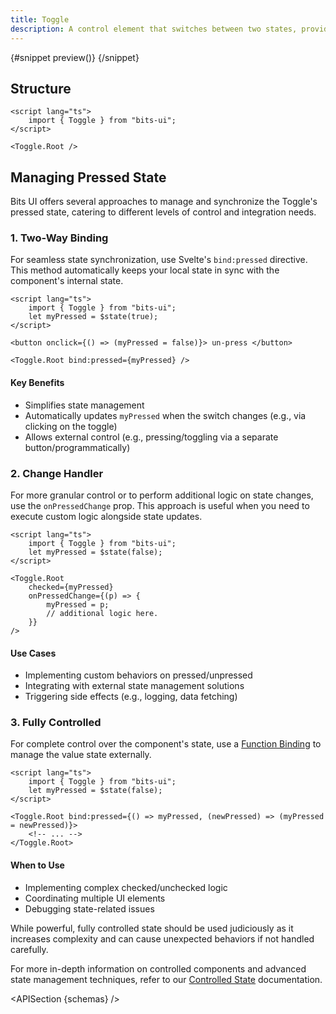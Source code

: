 ```yaml
---
title: Toggle
description: A control element that switches between two states, providing a binary choice.
---
```


<script>
	import { APISection, ComponentPreviewV2, ToggleDemo, Callout } from '$lib/components/index.js'
	let { schemas } = $props()
</script>

<ComponentPreviewV2 name="toggle-demo" componentName="Toggle">

{#snippet preview()}
<ToggleDemo />
{/snippet}

</ComponentPreviewV2>

## Structure

```svelte
<script lang="ts">
	import { Toggle } from "bits-ui";
</script>

<Toggle.Root />
```

## Managing Pressed State

Bits UI offers several approaches to manage and synchronize the Toggle's pressed state, catering to different levels of control and integration needs.

### 1. Two-Way Binding

For seamless state synchronization, use Svelte's `bind:pressed` directive. This method automatically keeps your local state in sync with the component's internal state.

```svelte
<script lang="ts">
	import { Toggle } from "bits-ui";
	let myPressed = $state(true);
</script>

<button onclick={() => (myPressed = false)}> un-press </button>

<Toggle.Root bind:pressed={myPressed} />
```

#### Key Benefits

-   Simplifies state management
-   Automatically updates `myPressed` when the switch changes (e.g., via clicking on the toggle)
-   Allows external control (e.g., pressing/toggling via a separate button/programmatically)

### 2. Change Handler

For more granular control or to perform additional logic on state changes, use the `onPressedChange` prop. This approach is useful when you need to execute custom logic alongside state updates.

```svelte
<script lang="ts">
	import { Toggle } from "bits-ui";
	let myPressed = $state(false);
</script>

<Toggle.Root
	checked={myPressed}
	onPressedChange={(p) => {
		myPressed = p;
		// additional logic here.
	}}
/>
```

#### Use Cases

-   Implementing custom behaviors on pressed/unpressed
-   Integrating with external state management solutions
-   Triggering side effects (e.g., logging, data fetching)

### 3. Fully Controlled

For complete control over the component's state, use a [Function Binding](https://svelte.dev/docs/svelte/bind#Function-bindings) to manage the value state externally.

```svelte
<script lang="ts">
	import { Toggle } from "bits-ui";
	let myPressed = $state(false);
</script>

<Toggle.Root bind:pressed={() => myPressed, (newPressed) => (myPressed = newPressed)}>
	<!-- ... -->
</Toggle.Root>
```

#### When to Use

-   Implementing complex checked/unchecked logic
-   Coordinating multiple UI elements
-   Debugging state-related issues

<Callout>

While powerful, fully controlled state should be used judiciously as it increases complexity and can cause unexpected behaviors if not handled carefully.

For more in-depth information on controlled components and advanced state management techniques, refer to our [Controlled State](/docs/controlled-state) documentation.

</Callout>

<APISection {schemas} />
